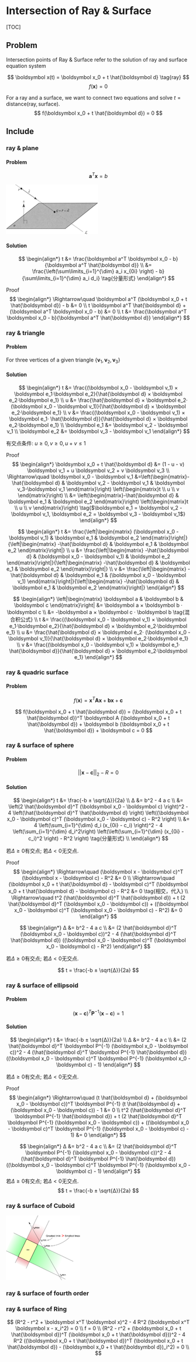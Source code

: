 # Intersection of Ray & Surface

[TOC]

## Problem
Intersection points of Ray & Surface refer to the solution of ray and surface equation system

$$
\boldsymbol x(t) = \boldsymbol x_0 + t \hat{\boldsymbol d} \tag{ray}
$$
$$
f(\boldsymbol x) = 0 \tag{surface}
$$

For a ray and a surface, we want to connect two equations and solve $t = \text{distance}(\text{ray}, \text{surface})$.
$$
f(\boldsymbol x_0 + t \hat{\boldsymbol d}) = 0
$$

## Include

### ray & plane

#### Problem

$$
\boldsymbol a^T \boldsymbol x = b  \tag{plane}
$$

<img src="assets/3-s2.0-B978155860594750014X-f11-01-9781558605947.jpg" alt="3-s2.0-B978155860594750014X-f11-01-9781558605947" style="zoom: 50%;" />

#### Solution

$$
\begin{align*}
  t &= \frac{\boldsymbol a^T \boldsymbol x_0 - b}{\boldsymbol a^T \hat{\boldsymbol d}}  \\
    &= \frac{\left(\sum\limits_{i=1}^{\dim} a_i x_{0i} \right) - b}{\sum\limits_{i=1}^{\dim} a_i d_i}  \tag{分量形式}			
\end{align*}
$$

Proof
$$
\begin{align*}
\Rightarrow\quad \boldsymbol a^T (\boldsymbol x_0 + t \hat{\boldsymbol d}) - b &= 0  \\
  t \boldsymbol a^T \hat{\boldsymbol d} + (\boldsymbol a^T \boldsymbol x_0 - b) &= 0  \\
  t &= \frac{\boldsymbol a^T \boldsymbol x_0 - b}{\boldsymbol a^T \hat{\boldsymbol d}}
\end{align*}
$$

### ray & triangle

#### Problem

For three vertices of a given triangle $\{\boldsymbol v_1, \boldsymbol v_2, \boldsymbol v_3\}$

#### Solution

$$
\begin{align*}
t &= \frac{(\boldsymbol x_0 - \boldsymbol v_1) × \boldsymbol e_1·\boldsymbol e_2}{\hat{\boldsymbol d} × \boldsymbol e_2·\boldsymbol e_1}  \\
u &= \frac{\hat{\boldsymbol d} × \boldsymbol e_2· (\boldsymbol x_0 - \boldsymbol v_1)}{\hat{\boldsymbol d} × \boldsymbol e_2·\boldsymbol e_1}  \\
v &= \frac{(\boldsymbol x_0 - \boldsymbol v_1) × \boldsymbol e_1· \hat{\boldsymbol d}}{\hat{\boldsymbol d} × \boldsymbol e_2·\boldsymbol e_1}  \\
\boldsymbol e_1 &= \boldsymbol v_2 - \boldsymbol v_1  \\
\boldsymbol e_2 &= \boldsymbol v_3 - \boldsymbol v_1
\end{align*}
$$

有交点条件: $u ≥ 0, v ≥ 0, u + v ≤ 1$

Proof
$$
\begin{align*}
  \boldsymbol x_0 + t \hat{\boldsymbol d} &= (1 - u - v) \boldsymbol v_1 + u \boldsymbol v_2 + v \boldsymbol v_3  \\
  \Rightarrow\quad \boldsymbol x_0 - \boldsymbol v_1 &=\left(\begin{matrix}-\hat{\boldsymbol d} & \boldsymbol v_2 - \boldsymbol v_1 & \boldsymbol v_3-\boldsymbol v_1 \end{matrix}\right) \left(\begin{matrix}t \\ u \\ v \end{matrix}\right)   \\
  &= \left(\begin{matrix}-\hat{\boldsymbol d} & \boldsymbol e_1 & \boldsymbol e_2 \end{matrix}\right) \left(\begin{matrix}t \\ u \\ v \end{matrix}\right)  \tag{$\boldsymbol e_1 = \boldsymbol v_2 - \boldsymbol v_1, \boldsymbol e_2 = \boldsymbol v_3 - \boldsymbol v_1$}
\end{align*}
$$

$$
\begin{align*}
  t &= \frac{\left|\begin{matrix}  (\boldsymbol x_0 - \boldsymbol v_1) & \boldsymbol e_1 & \boldsymbol e_2 \end{matrix}\right|}{\left|\begin{matrix} -\hat{\boldsymbol d} & \boldsymbol e_1 & \boldsymbol e_2 \end{matrix}\right|}  \\
  u &= \frac{\left|\begin{matrix} -\hat{\boldsymbol d} &  (\boldsymbol x_0 - \boldsymbol v_1) & \boldsymbol e_2 \end{matrix}\right|}{\left|\begin{matrix} -\hat{\boldsymbol d} & \boldsymbol e_1 & \boldsymbol e_2 \end{matrix}\right|}  \\
  v &= \frac{\left|\begin{matrix} -\hat{\boldsymbol d} & \boldsymbol e_1 & (\boldsymbol x_0 - \boldsymbol v_1) \end{matrix}\right|}{\left|\begin{matrix} -\hat{\boldsymbol d} & \boldsymbol e_1 & \boldsymbol e_2 \end{matrix}\right|}
\end{align*}
$$

$$
\begin{align*}
  \left|\begin{matrix} \boldsymbol a & \boldsymbol b & \boldsymbol c \end{matrix}\right| &= \boldsymbol a × \boldsymbol b · \boldsymbol c   \\
  &= -\boldsymbol a × \boldsymbol c · \boldsymbol b  \tag{混合积公式} \\
  t &= \frac{(\boldsymbol x_0 - \boldsymbol v_1) × \boldsymbol e_1·\boldsymbol e_2}{\hat{\boldsymbol d} × \boldsymbol e_2·\boldsymbol e_1}  \\
  u &= \frac{\hat{\boldsymbol d} × \boldsymbol e_2· (\boldsymbol x_0 - \boldsymbol v_1)}{\hat{\boldsymbol d} × \boldsymbol e_2·\boldsymbol e_1}  \\
  v &= \frac{(\boldsymbol x_0 - \boldsymbol v_1) × \boldsymbol e_1· \hat{\boldsymbol d}}{\hat{\boldsymbol d} × \boldsymbol e_2·\boldsymbol e_1}
\end{align*}
$$


### ray & quadric surface

#### Problem

$$
f(\boldsymbol x) = \boldsymbol x^T \boldsymbol A \boldsymbol x + \boldsymbol b \boldsymbol x + \boldsymbol c \tag{quadric surface}
$$

$$
f(\boldsymbol x_0 + t \hat{\boldsymbol d}) = (\boldsymbol x_0 + t \hat{\boldsymbol d})^T \boldsymbol A (\boldsymbol x_0 + t \hat{\boldsymbol d}) + \boldsymbol b (\boldsymbol x_0 + t \hat{\boldsymbol d}) + \boldsymbol c = 0
$$

### ray & surface of sphere

#### Problem

$$
||\boldsymbol x - \boldsymbol c||_2 - R = 0 \tag{surface of sphere}
$$

#### Solution

$$
\begin{align*}
  t &= \frac{-b ± \sqrt{Δ}}{2a}  \\
  Δ &= b^2 - 4 a c  \\
    &= \left(2 \hat{\boldsymbol d}^T (\boldsymbol x_0 - \boldsymbol c) \right)^2 - 4 \left(\hat{\boldsymbol d}^T \hat{\boldsymbol d} \right) \left((\boldsymbol x_0 - \boldsymbol c)^T (\boldsymbol x_0 - \boldsymbol c) - R^2 \right)  \\
    &= 4 \left(\sum_{i=1}^{\dim} d_i (x_{0i} - c_i) \right)^2 - 4 \left(\sum_{i=1}^{\dim} d_i^2\right) \left(\left(\sum_{i=1}^{\dim} (x_{0i} - c_i)^2 \right) - R^2 \right)  \tag{分量形式}  \\
\end{align*}
$$

若$Δ≥0$有交点; 若$Δ<0$无交点.

Proof
$$
\begin{align*}
  \Rightarrow\quad (\boldsymbol x - \boldsymbol c)^T (\boldsymbol x - \boldsymbol c) - R^2 &= 0  \\
  \Rightarrow\quad (\boldsymbol x_0 + t \hat{\boldsymbol d} - \boldsymbol c)^T (\boldsymbol x_0 + t \hat{\boldsymbol d} - \boldsymbol c) - R^2 &= 0  \tag{相交，代入}  \\
  \Rightarrow\quad t^2 (\hat{\boldsymbol d}^T \hat{\boldsymbol d}) + t (2 \hat{\boldsymbol d}^T (\boldsymbol x_0 - \boldsymbol c)) + ((\boldsymbol x_0 - \boldsymbol c)^T (\boldsymbol x_0 - \boldsymbol c) - R^2) &= 0
\end{align*}
$$

$$
\begin{align*}
  Δ &= b^2 - 4 a c  \\
    &= (2 \hat{\boldsymbol d}^T (\boldsymbol x_0 - \boldsymbol c))^2 - 4 (\hat{\boldsymbol d}^T \hat{\boldsymbol d}) ((\boldsymbol x_0 - \boldsymbol c)^T (\boldsymbol x_0 - \boldsymbol c) - R^2)
\end{align*}
$$

若$Δ≥0$有交点; 若$Δ<0$无交点.

$$
t = \frac{-b ± \sqrt{Δ}}{2a}
$$

### ray & surface of ellipsoid

#### Problem

$$
(\boldsymbol x - \boldsymbol c)^T \boldsymbol P^{-1} (\boldsymbol x - \boldsymbol c) = 1 \tag{surface of ellipsoid}
$$

#### Solution

$$
\begin{align*}
t &= \frac{-b ± \sqrt{Δ}}{2a}  \\
Δ &= b^2 - 4 a c  \\
&= (2 \hat{\boldsymbol d}^T \boldsymbol P^{-1} (\boldsymbol x_0 - \boldsymbol c))^2 - 4 (\hat{\boldsymbol d}^T \boldsymbol P^{-1} \hat{\boldsymbol d}) ((\boldsymbol x_0 - \boldsymbol c)^T \boldsymbol P^{-1} (\boldsymbol x_0 - \boldsymbol c) - 1)
\end{align*}
$$

若$Δ≥0$有交点; 若$Δ<0$无交点.

Proof
$$
\begin{align*}
\Rightarrow\quad (t \hat{\boldsymbol d} + (\boldsymbol x_0 - \boldsymbol c))^T \boldsymbol P^{-1} (t \hat{\boldsymbol d} + (\boldsymbol x_0 - \boldsymbol c)) - 1 &= 0  \\
t^2 (\hat{\boldsymbol d}^T \boldsymbol P^{-1} \hat{\boldsymbol d}) + t (2 \hat{\boldsymbol d}^T \boldsymbol P^{-1} (\boldsymbol x_0 - \boldsymbol c)) + ((\boldsymbol x_0 - \boldsymbol c)^T \boldsymbol P^{-1} (\boldsymbol x_0 - \boldsymbol c) - 1) &= 0
\end{align*}
$$

$$
\begin{align*}
Δ &= b^2 - 4 a c  \\
&= (2 \hat{\boldsymbol d}^T \boldsymbol P^{-1} (\boldsymbol x_0 - \boldsymbol c))^2 - 4 (\hat{\boldsymbol d}^T \boldsymbol P^{-1} \hat{\boldsymbol d}) ((\boldsymbol x_0 - \boldsymbol c)^T \boldsymbol P^{-1} (\boldsymbol x_0 - \boldsymbol c) - 1)
\end{align*}
$$
若$Δ≥0$有交点; 若$Δ<0$无交点.
$$
t = \frac{-b ± \sqrt{Δ}}{2a}
$$

### ray & surface of Cuboid

<img src="assets/RayObb21.png" alt="RayObb21" style="zoom: 33%;" />

### ray & surface of fourth order



### ray & surface of Ring

$$
(R^2 - r^2 + \boldsymbol x^T \boldsymbol x)^2 - 4 R^2 (\boldsymbol x^T \boldsymbol x - x_i^2) = 0  \\
f = 0  \\
(R^2 - r^2 + (\boldsymbol x_0 + t \hat{\boldsymbol d})^T (\boldsymbol x_0 + t \hat{\boldsymbol d}))^2 - 4 R^2 ((\boldsymbol x_0 + t \hat{\boldsymbol d})^T (\boldsymbol x_0 + t \hat{\boldsymbol d}) - (\boldsymbol x_0 + t \hat{\boldsymbol d})_i^2) = 0  \\
$$

